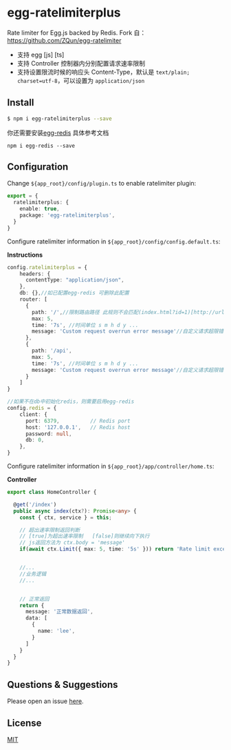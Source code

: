 # egg-ratelimiterplus

Rate limiter for Egg.js backed by Redis.
Fork 自：https://github.com/ZQun/egg-ratelimiter

- 支持 egg [js] [ts]
- 支持 Controller 控制器内分别配置请求速率限制
- 支持设置限流时候的响应头 Content-Type，默认是 `text/plain; charset=utf-8`，可以设置为 `application/json`

## Install

```bash
$ npm i egg-ratelimiterplus --save
```

你还需要安装[egg-redis](https://www.npmjs.com/package/egg-redis) 具体参考文档

```shell
npm i egg-redis --save
```

## Configuration

Change `${app_root}/config/plugin.ts` to enable ratelimiter plugin:

```typescript
export = {
  ratelimiterplus: {
    enable: true,
    package: 'egg-ratelimiterplus',
  }
}
```

Configure ratelimiter information in `${app_root}/config/config.default.ts`:

**Instructions**

```typescript
config.ratelimiterplus = {
    headers: {
      contentType: "application/json",
    },
    db: {},//如已配置egg-redis 可删除此配置
    router: [
      {
        path: '/',//限制路由路径 此规则不会匹配(index.html?id=1)[http://url/index.html?id=1]
        max: 5,
        time: '7s', //时间单位 s m h d y ...
        message: 'Custom request overrun error message'//自定义请求超限错误信息
      },
      {
        path: '/api',
        max: 5,
        time: '7s', //时间单位 s m h d y ...
        message: 'Custom request overrun error message'//自定义请求超限错误信息
      }
    ]
}

//如果不在db中初始化redis，则需要启用egg-redis
config.redis = {
    client: {
      port: 6379,          // Redis port
      host: '127.0.0.1',   // Redis host
      password: null,
      db: 0,
    },
}
```

Configure ratelimiter information in `${app_root}/app/controller/home.ts`:

**Controller**

```typescript
export class HomeController {

  @get('/index')
  public async index(ctx?): Promise<any> {
    const { ctx, service } = this;

    // 超出速率限制返回判断
    // [true]为超出速率限制   [false]则继续向下执行
    // js返回方法为 ctx.body = 'message'
    if(await ctx.Limit({ max: 5, time: '5s' })) return 'Rate limit exceeded'


    //...
    //业务逻辑
    //...


    // 正常返回
    return {
      message: '正常数据返回',
      data: [
        {
          name: 'lee',
        }
      ]
    }
  }
}


```

## Questions & Suggestions

Please open an issue [here](https://github.com/eggjs/egg/issues).

## License

[MIT](LICENSE)
